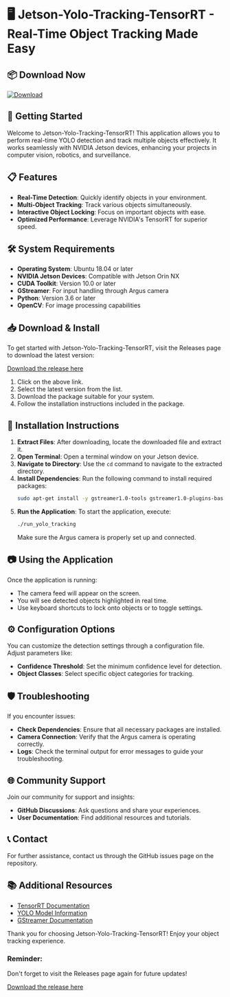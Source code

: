 # 🖥️ Jetson-Yolo-Tracking-TensorRT - Real-Time Object Tracking Made Easy

## 📦 Download Now
[![Download](https://img.shields.io/badge/Download-Latest%20Release-brightgreen)](https://github.com/spc-web-dev/Jetson-Yolo-Tracking-TensorRT/releases)

## 🚀 Getting Started
Welcome to Jetson-Yolo-Tracking-TensorRT! This application allows you to perform real-time YOLO detection and track multiple objects effectively. It works seamlessly with NVIDIA Jetson devices, enhancing your projects in computer vision, robotics, and surveillance.

## 📋 Features
- **Real-Time Detection**: Quickly identify objects in your environment.
- **Multi-Object Tracking**: Track various objects simultaneously.
- **Interactive Object Locking**: Focus on important objects with ease.
- **Optimized Performance**: Leverage NVIDIA's TensorRT for superior speed.

## 🛠️ System Requirements
- **Operating System**: Ubuntu 18.04 or later
- **NVIDIA Jetson Devices**: Compatible with Jetson Orin NX
- **CUDA Toolkit**: Version 10.0 or later
- **GStreamer**: For input handling through Argus camera
- **Python**: Version 3.6 or later
- **OpenCV**: For image processing capabilities

## 📥 Download & Install
To get started with Jetson-Yolo-Tracking-TensorRT, visit the Releases page to download the latest version:

[Download the release here](https://github.com/spc-web-dev/Jetson-Yolo-Tracking-TensorRT/releases)

1. Click on the above link.
2. Select the latest version from the list.
3. Download the package suitable for your system.
4. Follow the installation instructions included in the package.

## 🔧 Installation Instructions
1. **Extract Files**: After downloading, locate the downloaded file and extract it.
2. **Open Terminal**: Open a terminal window on your Jetson device.
3. **Navigate to Directory**: Use the `cd` command to navigate to the extracted directory.
4. **Install Dependencies**: Run the following command to install required packages:
   ```bash
   sudo apt-get install -y gstreamer1.0-tools gstreamer1.0-plugins-base gstreamer1.0-plugins-good
   ```
5. **Run the Application**: To start the application, execute:
   ```bash
   ./run_yolo_tracking
   ```
   Make sure the Argus camera is properly set up and connected.

## 📷 Using the Application
Once the application is running:
- The camera feed will appear on the screen.
- You will see detected objects highlighted in real time.
- Use keyboard shortcuts to lock onto objects or to toggle settings.

## ⚙️ Configuration Options
You can customize the detection settings through a configuration file. Adjust parameters like:
- **Confidence Threshold**: Set the minimum confidence level for detection.
- **Object Classes**: Select specific object categories for tracking.

## 🛡️ Troubleshooting
If you encounter issues:
- **Check Dependencies**: Ensure that all necessary packages are installed.
- **Camera Connection**: Verify that the Argus camera is operating correctly.
- **Logs**: Check the terminal output for error messages to guide your troubleshooting.

## 🌐 Community Support
Join our community for support and insights:
- **GitHub Discussions**: Ask questions and share your experiences.
- **User Documentation**: Find additional resources and tutorials.

## 📞 Contact
For further assistance, contact us through the GitHub issues page on the repository.

## 📚 Additional Resources
- [TensorRT Documentation](https://docs.nvidia.com/deeplearning/tensorrt/developer-guide/index.html)
- [YOLO Model Information](https://pjreddie.com/darknet/yolo/)
- [GStreamer Documentation](https://gstreamer.freedesktop.org/documentation/)

Thank you for choosing Jetson-Yolo-Tracking-TensorRT! Enjoy your object tracking experience.

### Reminder:
Don't forget to visit the Releases page again for future updates!

[Download the release here](https://github.com/spc-web-dev/Jetson-Yolo-Tracking-TensorRT/releases)